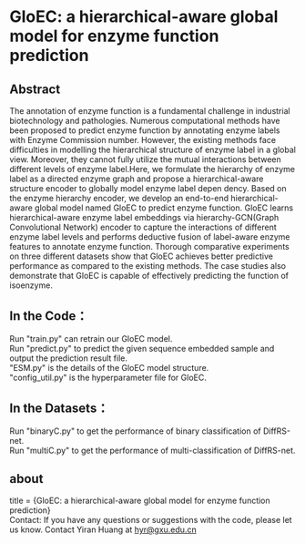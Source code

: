 # GloEC: a hierarchical-aware global model for enzyme function prediction

## Abstract
The annotation of enzyme function is a fundamental challenge in industrial biotechnology and pathologies. Numerous computational methods have been proposed to predict enzyme function by annotating enzyme labels with Enzyme Commission number. However, the existing methods face difficulties in modelling the hierarchical structure  of enzyme label in a global view. Moreover, they cannot fully utilize the mutual interactions between different levels  of enzyme label.Here, we formulate the hierarchy of enzyme label as a directed enzyme graph and propose a hierarchical-aware structure encoder to globally model enzyme label depen dency. Based on the enzyme hierarchy encoder, we develop an end-to-end hierarchical-aware global model named GloEC to predict enzyme function.  GloEC learns hierarchical-aware enzyme label embeddings via hierarchy-GCN(Graph Convolutional Network) encoder to capture the interactions of different enzyme label levels and performs deductive fusion of label-aware enzyme features to annotate enzyme function. Thorough comparative experiments on three different datasets show that GloEC achieves better predictive performance as compared to the existing methods. The case studies also demonstrate that GloEC is capable of effectively predicting the function of isoenzyme.

## In the Code：
  Run "train.py" can retrain our GloEC model.
  <br>Run "predict.py" to predict the given sequence embedded sample and output the prediction result file.
  <br>"ESM.py" is the details of the GloEC model structure.
  <br>"config_util.py" is the hyperparameter file for GloEC.

## In the Datasets：
  Run "binaryC.py" to get the performance of binary classification of DiffRS-net.
  <br>Run "multiC.py" to get the performance of multi-classification of DiffRS-net.
## about
title = {GloEC: a hierarchical-aware global model for enzyme function prediction}
<br>Contact: If you have any questions or suggestions with the code, please let us know. Contact Yiran Huang at hyr@gxu.edu.cn
